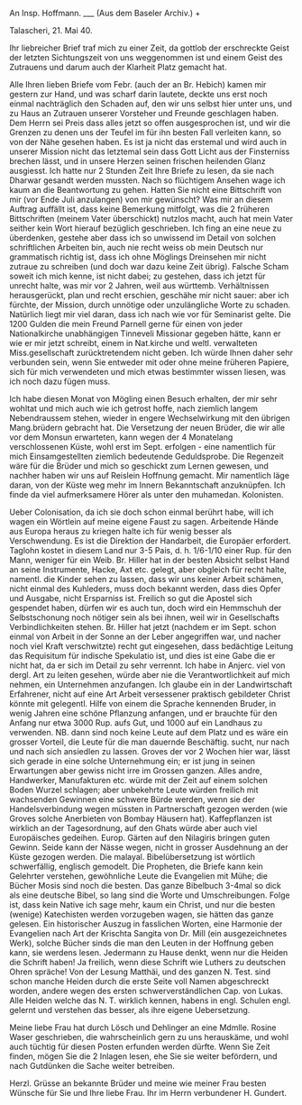 An Insp. Hoffmann. ___ (Aus dem Baseler Archiv.) +

 Talascheri, 21. Mai 40.

Ihr liebreicher Brief traf mich zu einer Zeit, da gottlob der erschreckte Geist der letzten Sichtungszeit von uns weggenommen ist und einem Geist des Zutrauens und darum auch der Klarheit Platz gemacht hat.

Alle Ihren lieben Briefe vom Febr. (auch der an Br. Hebich) kamen mir gestern zur Hand, und was scharf darin lautete, deckte uns erst noch einmal nachträglich den Schaden auf, den wir uns selbst hier unter uns, und zu Haus an Zutrauen unserer Vorsteher und Freunde geschlagen haben. Dem Herrn sei Preis dass alles jetzt so offen ausgesprochen ist, und wir die Grenzen zu denen uns der Teufel im für ihn besten Fall verleiten kann, so von der Nähe gesehen haben. Es ist ja nicht das erstemal und wird auch in unserer Mission nicht das letztemal sein dass Gott Licht aus der Finsterniss brechen lässt, und in unsere Herzen seinen frischen heilenden Glanz ausgiesst. Ich hatte nur 2 Stunden Zeit Ihre Briefe zu lesen, da sie nach Dharwar gesandt werden mussten. Nach so flüchtigem Ansehen wage ich kaum an die Beantwortung zu gehen. Hatten Sie nicht eine Bittschrift von mir (vor Ende Juli anzulangen) von mir gewünscht? Was mir an diesem Auftrag auffällt ist, dass keine Bemerkung mitfolgt, was die 2 früheren Bittschriften (meinem Vater überschickt) nutzlos macht, auch hat mein Vater seither kein Wort hierauf bezüglich geschrieben. Ich fing an eine neue zu überdenken, gestehe aber dass ich so unwissend im Detail von solchen schriftlichen Arbeiten bin, auch nie recht weiss ob mein Deutsch nur grammatisch richtig ist, dass ich ohne Möglings Dreinsehen mir nicht zutraue zu schreiben (und doch war dazu keine Zeit übrig). Falsche Scham soweit ich mich kenne, ist nicht dabei; zu gestehen, dass ich jetzt für unrecht halte, was mir vor 2 Jahren, weil aus württemb. Verhältnissen herausgerückt, plan und recht erschien, geschähe mir nicht sauer: aber ich fürchte, der Mission, durch unnötige oder unzulängliche Worte zu schaden. Natürlich liegt mir viel daran, dass ich nach wie vor für Seminarist gelte. Die 1200 Gulden die mein Freund Parnell gerne für einen von jeder Nationalkirche unabhängigen Tinneveli Missionar gegeben hätte, kann er wie er mir jetzt schreibt, einem in Nat.kirche und weltl. verwalteten Miss.gesellschaft zurücktretendem nicht geben. Ich würde Ihnen daher sehr verbunden sein, wenn Sie entweder mit oder ohne meine früheren Papiere, sich für mich verwendeten und mich etwas bestimmter wissen liesen, was ich noch dazu fügen muss.

Ich habe diesen Monat von Mögling einen Besuch erhalten, der mir sehr wohltat und mich auch wie ich getrost hoffe, nach ziemlich langem Nebendraussem stehen, wieder in engere Wechselwirkung mit den übrigen Mang.brüdern gebracht hat. Die Versetzung der neuen Brüder, die wir alle vor dem Monsun erwarteten, kann wegen der 4 Monatelang verschlossenen Küste, wohl erst im Sept. erfolgen - eine namentlich für mich Einsamgestellten ziemlich bedeutende Geduldsprobe. Die Regenzeit wäre für die Brüder und mich so geschickt zum Lernen gewesen, und nachher haben wir uns auf Reislein Hoffnung gemacht. Mir namentlich läge daran, von der Küste weg mehr im Innern Bekanntschaft anzuknüpfen. Ich finde da viel aufmerksamere Hörer als unter den muhamedan. Kolonisten.

Ueber Colonisation, da ich sie doch schon einmal berührt habe, will ich wagen ein Wörtlein auf meine eigene Faust zu sagen. Arbeitende Hände aus Europa heraus zu kriegen halte ich für wenig besser als Verschwendung. Es ist die Direktion der Handarbeit, die Europäer erfordert. Taglohn kostet in diesem Land nur 3-5 Pais, d. h. 1/6-1/10 einer Rup. für den Mann, weniger für ein Weib. Br. Hiller hat in der besten Absicht selbst Hand an seine Instrumente, Hacke, Axt etc. gelegt, aber obgleich für recht halte, namentl. die Kinder sehen zu lassen, dass wir uns keiner Arbeit schämen, nicht einmal des Kuhleders, muss doch bekannt werden, dass dies Opfer und Ausgabe, nicht Ersparniss ist. Freilich so gut die Apostel sich gespendet haben, dürfen wir es auch tun, doch wird ein Hemmschuh der Selbstschonung noch nötiger sein als bei ihnen, weil wir in Gesellschafts Verbindlichkeiten stehen. Br. Hiller hat jetzt (nachdem er im Sept. schon einmal von Arbeit in der Sonne an der Leber angegriffen war, und nacher noch viel Kraft verschwitzte) recht gut eingesehen, dass bedächtige Leitung das Requisitum für indische Spekulatio ist, und dies ist eine Gabe die er nicht hat, da er sich im Detail zu sehr verrennt. Ich habe in Anjerc. viel von dergl. Art zu leiten gesehen, würde aber nie die Verantwortlichkeit auf mich nehmen, ein Unternehmen anzufangen. Ich glaube ein in der Landwirtschaft Erfahrener, nicht auf eine Art Arbeit versessener praktisch gebildeter Christ könnte mit gelegentl. Hilfe von einem die Sprache kennenden Bruder, in wenig Jahren eine schöne Pflanzung anfangen, und er brauchte für den Anfang nur etwa 3000 Rup. aufs Gut, und 1000 auf ein Landhaus zu verwenden. NB. dann sind noch keine Leute auf dem Platz und es wäre ein grosser Vorteil, die Leute für die man dauernde Beschäftig. sucht, nur nach und nach sich ansiedlen zu lassen. Groves der vor 2 Wochen hier war, lässt sich gerade in eine solche Unternehmung ein; er ist jung in seinen Erwartungen aber gewiss nicht irre im Grossen ganzen. Alles andre, Handwerker, Manufakturen etc. würde mit der Zeit auf einem solchen Boden Wurzel schlagen; aber unbekehrte Leute würden freilich mit wachsenden Gewinnen eine schwere Bürde werden, wenn sie der Handelsverbindung wegen müssten in Partnerschaft gezogen werden (wie Groves solche Anerbieten von Bombay Häusern hat). Kaffepflanzen ist wirklich an der Tagesordnung, auf den Ghats würde aber auch viel Europäisches gedeihen. Europ. Gärten auf den Nilagiris bringen guten Gewinn. Seide kann der Nässe wegen, nicht in grosser Ausdehnung an der Küste gezogen werden. 
Die malayal. Bibelübersetzung ist wörtlich schwerfällig, englisch gemodelt. Die Propheten, die Briefe kann kein Gelehrter verstehen, gewöhnliche Leute die Evangelien mit Mühe; die Bücher Mosis sind noch die besten. Das ganze Bibelbuch 3-4mal so dick als eine deutsche Bibel, so lang sind die Worte und Umschreibungen. Folge ist, dass kein Native ich sage mehr, kaum ein Christ, und nur die besten (wenige) Katechisten werden vorzugeben wagen, sie hätten das ganze gelesen. Ein historischer Auszug in fasslichen Worten, eine Harmonie der Evangelien nach Art der Krischta Sangita von Dr. Mill (ein ausgezeichnetes Werk), solche Bücher sinds die man den Leuten in der Hoffnung geben kann, sie werdens lesen. Jedermann zu Hause denkt, wenn nur die Heiden die Schrift haben! Ja freilich, wenn diese Schrift wie Luthers zu deutschen Ohren spräche! Von der Lesung Matthäi, und des ganzen N. Test. sind schon manche Heiden durch die erste Seite voll Namen abgeschreckt worden, andere wegen des ersten schwerverständlichen Cap. von Lukas. Alle Heiden welche das N. T. wirklich kennen, habens in engl. Schulen engl. gelernt und verstehen das besser, als ihre eigene Uebersetzung.

Meine liebe Frau hat durch Lösch und Dehlinger an eine Mdmlle. Rosine Waser geschrieben, die wahrscheinlich gern zu uns herauskäme, und wohl auch tüchtig für diesen Posten erfunden werden dürfte. Wenn Sie Zeit finden, mögen Sie die 2 Inlagen lesen, ehe Sie sie weiter befördern, und nach Gutdünken die Sache weiter betreiben.

Herzl. Grüsse an bekannte Brüder und meine wie meiner Frau besten Wünsche für Sie und Ihre liebe Frau.
 Ihr im Herrn verbundener
 H. Gundert.
